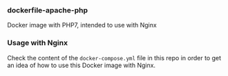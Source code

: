 ### dockerfile-apache-php

Docker image with PHP7, intended to use with Nginx

### Usage with Nginx

Check the content of the `docker-compose.yml` file in this repo in order to get an idea of how to use this Docker image with Nginx.